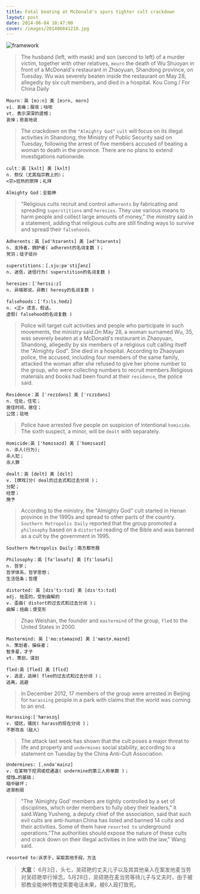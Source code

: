 ```yaml
---
title: Fatal beating at McDonald's spurs tighter cult crackdown
layout: post
date: 2014-06-04 10:47:00
cover: /images/201406041218.jpg
---
```


![framework](http://blog.tedyin.me/images/201406041218.jpg)

>The husband (left, with mask) and son (second to left) of a murder victim, together with other relatives, `mourn` the death of Wu Shuoyan in front of a McDonald's restaurant in Zhaoyuan, Shandong province, on Tuesday. Wu was severely beaten inside the restaurant on May 28, allegedly by six cult members, and died in a hospital. Kou Cong / For China Daily

    Mourn：英 [mɔ:n] 美 [mɔrn, morn] 
    vi. 哀痛；服丧；咕哝 
    vt. 表示深深的遗憾；
    哀悼；悲哀地说

>The crackdown on the `"Almighty God"` `cult` will focus on its illegal activities in Shandong, the Ministry of Public Security said on Tuesday, following the arrest of five members accused of beating a woman to death in the province.
There are no plans to extend investigations nationwide. 

    cult：英 [kʌlt] 美 [kʌlt] 
    n. 祭仪（尤其指宗教上的）；
    <宗>狂热的崇拜；礼拜

    Almighty God：全能神

>"Religious cults recruit and control `adherents` by fabricating and spreading `superstitions` and `heresies`. They use various means to harm people and collect large amounts of money," the ministry said in a statement, adding that religious cults are still finding ways to survive and spread their `falsehoods`.

    Adherents：英 [əd'hɪərənts] 美 [əd'hɪərənts] 
    n. 支持者，拥护者( adherent的名词复数 )；
    党羽；徒子徒孙

    superstitions：[ˌsju:pəˈstiʃənz] 
    n. 迷信，迷信行为( superstition的名词复数 )

    heresies：[ˈherɪsi:z] 
    n. 异端邪说，异教( heresy的名词复数 ) 

    falsehoods：[ˈfɔ:lsˌhʊdz] 
    n. <正> 谎言，假话，
    虚假( falsehood的名词复数 )

>Police will target cult activities and people who participate in such movements, the ministry said.On May 28, a woman surnamed Wu, 35, was severely beaten at a McDonald's restaurant in Zhaoyuan, Shandong, allegedly by six members of a religious cult calling itself the "Almighty God". She died in a hospital. According to Zhaoyuan police, the accused, including four members of the same family, attacked the woman after she refused to give her phone number to the group, who were collecting numbers to recruit members.Religious materials and books had been found at their `residence`, the police said. 

    Residence：英 [ˈrezɪdəns] 美 [ˈrɛzɪdəns] 
    n. 住处，住宅；
    居住时间，居住；
    公馆；驻地

>Police have arrested five people on suspicion of intentional `homicide`. The sixth suspect, a minor, will be `dealt` with separately. 

    Homicide:英 ['hɒmɪsaɪd] 美 [ˈhɒmɪsaɪd] 
    n. 杀人(行为);
    杀人犯；
    杀人罪

    dealt：英 [delt] 美 [dɛlt] 
    v. [牌戏]分( deal的过去式和过去分词 )；
    分配；
    经营；
    施予

>According to the ministry, the "Almighty God" cult started in Henan province in the 1990s and spread to other parts of the country. `Southern Metropolis Daily` reported that the group promoted a `philosophy` based on a `distorted` reading of the Bible and was banned as a cult by the government in 1995. 

    Southern Metropolis Daily：南方都市报

    Philosophy：英 [fə'lɒsəfɪ] 美 [fɪˈlɑsəfi] 
    n. 哲学；
    哲学体系，哲学思想；
    生活信条；哲理

    distorted: 英 [dɪs'tɔ:tɪd] 美 [dɪs'tɔ:tɪd] 
    adj. 扭歪的，受到曲解的 
    v. 歪曲( distort的过去式和过去分词 )；
    曲解；扭曲；使变形

>Zhao Weishan, the founder and `mastermind` of the group, `fled` to the United States in 2000.

    Mastermind: 英 ['mɑ:stəmaɪnd] 美 [ˈmæstɚˌmaɪnd] 
    n. 策划者，操纵者；
    智多星，才子 
    vt. 策划，谋划

    fled:英 [fled] 美 [flɛd] 
    v. 逃走，逃掉( flee的过去式和过去分词 )；
    逃离，逃避

>In December 2012, 17 members of the group were arrested in Beijing for `harassing` people in a park with claims that the world was coming to an end.

    Harassing:[ˈhærəsɪŋ] 
    v. 侵扰，骚扰( harass的现在分词 )；
    不断攻击（敌人）

>The attack last week has shown that the cult poses a major threat to life and property and `undermines` social stability, according to a statement on Tuesday by the China Anti-Cult Association.

    Undermines: [ˌʌndəˈmainz] 
    v. 在某物下挖洞或挖通道( undermine的第三人称单数 )；
    侵蚀…的基础；
    暗中破坏；
    逐渐削弱

>"The 'Almighty God' members are tightly controlled by a set of disciplines, which order members to fully obey their leaders," it said.Wang Yusheng, a deputy chief of the association, said that such evil cults are anti-human.China has listed and banned 14 cults and their activities. Some of them have `resorted to` underground operations."The authorities should expose the nature of these cults and crack down on their illegal activities in line with the law," Wang said.

    resorted to:诉求于，采取其他手段，方法

> **大意：**
> 6月3日，头七，吴硕艳的丈夫儿子以及其其他亲人在案发地麦当劳对吴硕艳举行悼念。5月28日，吴硕艳在麦当劳等待儿子与丈夫时，由于被邪教全能神传教徒索要电话未果，被6人殴打致死。